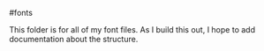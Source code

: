 #fonts

This folder is for all of my font files. As I build this out, I hope to add documentation about the structure. 